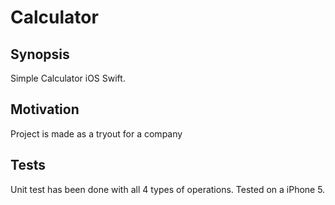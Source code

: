 # Calculator
## Synopsis

Simple Calculator iOS Swift.

## Motivation

Project is made as a tryout for a company

## Tests

Unit test has been done with all 4 types of operations.
Tested on a iPhone 5.
